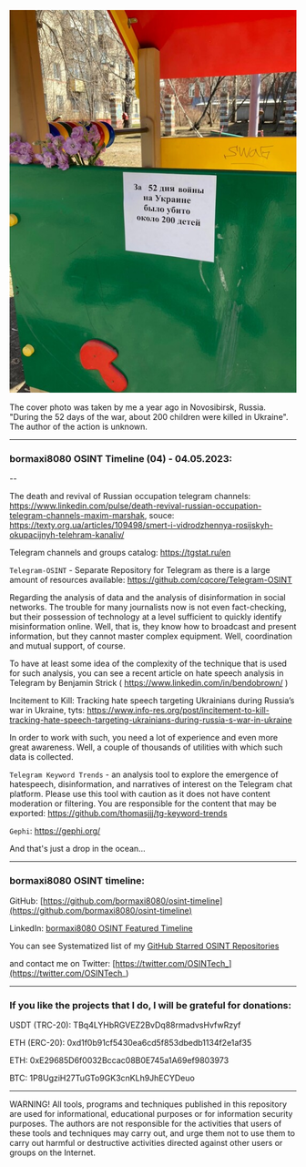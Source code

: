 ![alt text](img/05.jpeg)

The cover photo was taken by me a year ago in Novosibirsk, Russia. "During the 52 days of the war, about 200 children were killed in Ukraine". The author of the action is unknown.

----
### bormaxi8080 OSINT Timeline (04) - 04.05.2023:

--

The death and revival of Russian occupation telegram channels: https://www.linkedin.com/pulse/death-revival-russian-occupation-telegram-channels-maxim-marshak, souce: https://texty.org.ua/articles/109498/smert-i-vidrodzhennya-rosijskyh-okupacijnyh-telehram-kanaliv/

Telegram channels and groups catalog: https://tgstat.ru/en

```Telegram-OSINT``` - Separate Repository for Telegram as there is a large amount of resources available: https://github.com/cqcore/Telegram-OSINT

Regarding the analysis of data and the analysis of disinformation in social networks. The trouble for many journalists now is not even fact-checking, but their possession of technology at a level sufficient to quickly identify misinformation online. Well, that is, they know how to broadcast and present information, but they cannot master complex equipment. Well, coordination and mutual support, of course.

To have at least some idea of the complexity of the technique that is used for such analysis, you can see a recent article on hate speech analysis in Telegram by Benjamin Strick ( https://www.linkedin.com/in/bendobrown/ )

Incitement to Kill: Tracking hate speech targeting Ukrainians during Russia’s war in Ukraine, tyts: https://www.info-res.org/post/incitement-to-kill-tracking-hate-speech-targeting-ukrainians-during-russia-s-war-in-ukraine

In order to work with such, you need a lot of experience and even more great awareness.
Well, a couple of thousands of utilities with which such data is collected.

```Telegram Keyword Trends``` - an analysis tool to explore the emergence of hatespeech, disinformation, and narratives of interest on the Telegram chat platform. Please use this tool with caution as it does not have content moderation or filtering. You are responsible for the content that may be exported: https://github.com/thomasjjj/tg-keyword-trends

```Gephi```: https://gephi.org/

And that's just a drop in the ocean...

----
### bormaxi8080 OSINT timeline:

GitHub: [https://github.com/bormaxi8080/osint-timeline](https://github.com/bormaxi8080/osint-timeline)

LinkedIn: [bormaxi8080 OSINT Featured Timeline](https://www.linkedin.com/in/osintech/details/featured/)

You can see Systematized list of my [GitHub Starred OSINT Repositories](https://github.com/bormaxi8080/osint-repos-list)

and contact me on Twitter: [https://twitter.com/OSINTech_](https://twitter.com/OSINTech_)

----
### If you like the projects that I do, I will be grateful for donations:

USDT (TRC-20): TBq4LYHbRGVEZ2BvDq88rmadvsHvfwRzyf

ETH (ERC-20): 0xd1f0b91cf5430ea6cd5f853dbedb1134f2e1af35

ETH: 0xE29685D6f0032Bccac08B0E745a1A69ef9803973

BTC: 1P8UgziH27TuGTo9GK3cnKLh9JhECYDeuo

----

WARNING! All tools, programs and techniques published in this repository are used for informational, educational purposes or for information security purposes. The authors are not responsible for the activities that users of these tools and techniques may carry out, and urge them not to use them to carry out harmful or destructive activities directed against other users or groups on the Internet.